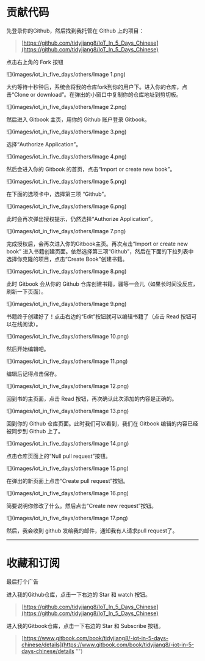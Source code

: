
# 贡献代码

先登录你的Github，然后找到我托管在 Github 上的项目：
> [https://github.com/tidyjiang8/IoT_In_5_Days_Chinese](https://github.com/tidyjiang8/IoT_In_5_Days_Chinese)

点击右上角的 Fork 按钮

![](images/iot_in_five_days/others/Image 1.png)

大约等待十秒钟后，系统会将我的仓库fork到你的用户下。进入你的仓库，点击“Clone or download”。在弹出的小窗口中复制你的仓库地址到剪切板。

![](images/iot_in_five_days/others/Image 2.png)

然后进入 Gitbook 主页，用你的 Github 账户登录 Gitbook。

![](images/iot_in_five_days/others/Image 3.png)

选择“Authorize Application”。

![](images/iot_in_five_days/others/Image 4.png)

然后会进入你的 Gitbook 的首页，点击“Import or create new book”。

![](images/iot_in_five_days/others/Image 5.png)

在下面的选项卡中，选择第三项 “Github”。

![](images/iot_in_five_days/others/Image 6.png)

此时会再次弹出授权提示，仍然选择“Authorize Application”。

![](images/iot_in_five_days/others/Image 7.png)

完成授权后，会再次进入你的Gitbook主页。再次点击“Import or create new book” 进入书籍创建页面。依然选择第三项“Github”，然后在下面的下拉列表中选择你克隆的项目，点击“Create Book”创建书籍。

![](images/iot_in_five_days/others/Image 8.png)

此时 Gitbook 会从你的 Github 仓库创建书籍，骚等一会儿（如果长时间没反应，刷新一下页面）。

![](images/iot_in_five_days/others/Image 9.png)

书籍终于创建好了！点击右边的“Edit”按钮就可以编辑书籍了（点击 Read 按钮可以在线阅读）。

![](images/iot_in_five_days/others/Image 10.png)

然后开始编辑吧。

![](images/iot_in_five_days/others/Image 11.png)

编辑后记得点击保存。

![](images/iot_in_five_days/others/Image 12.png)

回到书的主页面，点击 Read 按钮，再次确认此次添加的内容是正确的。

![](images/iot_in_five_days/others/Image 13.png)


回到你的 Github 仓库页面。此时我们可以看到，我们在 Gitbook 编辑的内容已经被同步到 Github 上了。

![](images/iot_in_five_days/others/Image 14.png)

点击仓库页面上的“Null pull request”按钮。

![](images/iot_in_five_days/others/Image 15.png)

在弹出的新页面上点击“Create pull request”按钮。

![](images/iot_in_five_days/others/Image 16.png)

简要说明你修改了什么。然后点击“Create new request”按钮。

![](images/iot_in_five_days/others/Image 17.png)


然后，我会收到 github 发给我的邮件，通知我有人请求pull request了。

-------------

# 收藏和订阅

最后打个广告

进入我的Github仓库，点击一下右边的 Star 和 watch 按钮。
> [https://github.com/tidyjiang8/IoT_In_5_Days_Chinese](https://github.com/tidyjiang8/IoT_In_5_Days_Chinese)

进入我的Gitbook仓库，点击一下右边的 Star 和 Subscribe 按钮。

> [https://www.gitbook.com/book/tidyjiang8/-iot-in-5-days-chinese/details](https://www.gitbook.com/book/tidyjiang8/-iot-in-5-days-chinese/details "")

